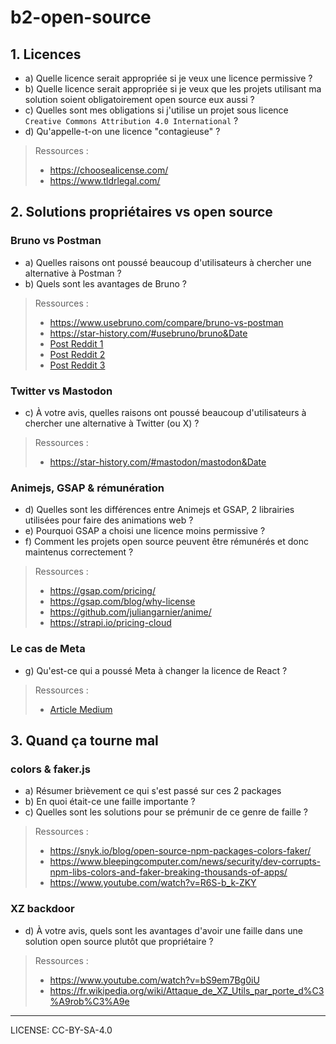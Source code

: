 # b2-open-source

## 1. Licences

- a) Quelle licence serait appropriée si je veux une licence permissive ?
- b) Quelle licence serait appropriée si je veux que les projets utilisant ma solution soient obligatoirement open source eux aussi ?
- c) Quelles sont mes obligations si j'utilise un projet sous licence `Creative Commons Attribution 4.0 International` ?
- d) Qu'appelle-t-on une licence "contagieuse" ?

> Ressources :
> - https://choosealicense.com/
> - https://www.tldrlegal.com/

## 2. Solutions propriétaires vs open source

### Bruno vs Postman

- a) Quelles raisons ont poussé beaucoup d'utilisateurs à chercher une alternative à Postman ?
- b) Quels sont les avantages de Bruno ?

> Ressources :
> - https://www.usebruno.com/compare/bruno-vs-postman
> - https://star-history.com/#usebruno/bruno&Date
> - [Post Reddit 1](https://www.reddit.com/r/webdev/comments/17wqn5a/fuck_you_postman/)
> - [Post Reddit 2](https://www.reddit.com/r/webdev/comments/16tq1eh/now_that_postman_sucks_is_there_a_good_alternative/)
> - [Post Reddit 3](https://www.reddit.com/r/webdev/comments/16yxy43/what_are_people_using_instead_of_postman/)

### Twitter vs Mastodon

- c) À votre avis, quelles raisons ont poussé beaucoup d'utilisateurs à chercher une alternative à Twitter (ou X) ?

> Ressources :
> - https://star-history.com/#mastodon/mastodon&Date

### Animejs, GSAP & rémunération

- d) Quelles sont les différences entre Animejs et GSAP, 2 librairies utilisées pour faire des animations web ?
- e) Pourquoi GSAP a choisi une licence moins permissive ?
- f) Comment les projets open source peuvent être rémunérés et donc maintenus correctement ?

> Ressources :
> - https://gsap.com/pricing/
> - https://gsap.com/blog/why-license
> - https://github.com/juliangarnier/anime/
> - https://strapi.io/pricing-cloud

### Le cas de Meta

- g) Qu'est-ce qui a poussé Meta à changer la licence de React ?

> Ressources :
> - [Article Medium](https://medium.com/@raulk/if-youre-a-startup-you-should-not-use-react-reflecting-on-the-bsd-patents-license-b049d4a67dd2)

## 3. Quand ça tourne mal

### colors & faker.js

- a) Résumer brièvement ce qui s'est passé sur ces 2 packages
- b) En quoi était-ce une faille importante ?
- c) Quelles sont les solutions pour se prémunir de ce genre de faille ?

> Ressources :
> - https://snyk.io/blog/open-source-npm-packages-colors-faker/
> - https://www.bleepingcomputer.com/news/security/dev-corrupts-npm-libs-colors-and-faker-breaking-thousands-of-apps/
> - https://www.youtube.com/watch?v=R6S-b_k-ZKY

### XZ backdoor

- d) À votre avis, quels sont les avantages d'avoir une faille dans une solution open source plutôt que propriétaire ?

> Ressources :
> - https://www.youtube.com/watch?v=bS9em7Bg0iU
> - https://fr.wikipedia.org/wiki/Attaque_de_XZ_Utils_par_porte_d%C3%A9rob%C3%A9e


---

LICENSE: CC-BY-SA-4.0
